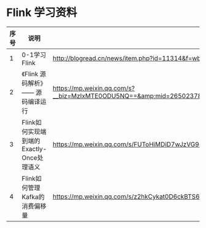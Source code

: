 # Flink 学习资料
|序号|说明|网址|备注|
|---|---|---|---|
|1|0-1学习 Flink|http://blogread.cn/news/item.php?id=11314&f=wb_news||
|2|《Flink 源码解析》—— 源码编译运行|https://mp.weixin.qq.com/s?__biz=MzIxMTE0ODU5NQ==&amp;mid=2650237809&amp;idx=1&amp;sn=2a0fe81b3bb66e9b3b42a1f682a98d7d&amp;chksm=8f5a012db82d883b34912841f46e7a49148e8fd799a8c4dbc286adfffa6f3c37c1d6ed1b2ef6&amp;scene=38#wechat_redirect&comefrom=https://blogread.cn/news/||
|3|Flink如何实现端到端的Exactly-Once处理语义 |https://mp.weixin.qq.com/s/FUToHiMDiD7wJzVG9ewa0w||
|4|Flink如何管理Kafka的消费偏移量 |https://mp.weixin.qq.com/s/z2hkCykat0D6ckBTS6W7wA||

